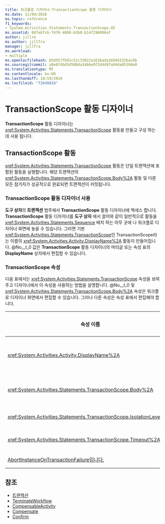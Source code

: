 ```yaml
---
title: 워크플로 디자이너-TransactionScope 활동 디자이너
ms.date: 11/04/2016
ms.topic: reference
f1_keywords:
- System.Activities.Statements.TransactionScope.UI
ms.assetid: 8d7ebfc6-7478-4888-b3b0-b14f296096af
author: jillre
ms.author: jillfra
manager: jillfra
ms.workload:
- multiple
ms.openlocfilehash: b5d557fb91c52c33022a161bada169d4332bac6b
ms.sourcegitcommit: a8e8f4bd5d508da34bbe9f2d4d9fa94da0539de0
ms.translationtype: MT
ms.contentlocale: ko-KR
ms.lasthandoff: 10/19/2019
ms.locfileid: "72649828"
---
```

# <a name="transactionscope-activity-designer"></a>TransactionScope 활동 디자이너

**TransactionScope** 활동 디자이너는 <xref:System.Activities.Statements.TransactionScope> 활동을 만들고 구성 하는 데 사용 됩니다.

## <a name="the-transactionscope-activity"></a>TransactionScope 활동

<xref:System.Activities.Statements.TransactionScope> 활동은 단일 트랜잭션에 포함된 활동을 실행합니다. 해당 트랜잭션의 <xref:System.Activities.Statements.TransactionScope.Body%2A> 활동 및 다른 모든 참가자가 성공적으로 완료되면 트랜잭션이 커밋됩니다.

### <a name="using-the-transactionscope-activity-designer"></a>TransactionScope 활동 디자이너 사용

**도구 상자**의 **트랜잭션** 범주에서 **TransactionScope** 활동 디자이너에 액세스 합니다. **TransactionScope** 활동 디자이너를 **도구 상자** 에서 끌어와 같이 일반적으로 활동을 <xref:System.Activities.Statements.Sequence> 배치 하는 아무 곳에 나 워크플로 디자이너 화면에 놓을 수 있습니다. 그러면 기본 <xref:System.Activities.Statements.TransactionScope>인 TransactionScope라는 이름의 <xref:System.Activities.Activity.DisplayName%2A> 활동이 만들어집니다. @No__t_0 값은 **TransactionScope** 활동 디자이너의 머리글 또는 속성 표의 **DisplayName** 상자에서 편집할 수 있습니다.

### <a name="the-transactionscope-properties"></a>TransactionScope 속성

다음 표에서는 <xref:System.Activities.Statements.TransactionScope> 속성을 보여 주고 디자이너에서 이 속성을 사용하는 방법을 설명합니다. @No__t_0 및 <xref:System.Activities.Statements.TransactionScope.Body%2A> 속성은 워크플로 디자이너 화면에서 편집할 수 있습니다. 그러나 다른 속성은 속성 표에서 편집해야 합니다.

|속성 이름|필요한 공간|사용 현황|
|-|--------------|-|
|<xref:System.Activities.Activity.DisplayName%2A>|False|<xref:System.Activities.Statements.TransactionScope> 활동의 선택적 이름입니다. 기본값은 TransactionScope입니다. <xref:System.Activities.Activity.DisplayName%2A> 값은 꼭 필요하지 않더라도 사용하는 것이 좋습니다.|
|<xref:System.Activities.Statements.TransactionScope.Body%2A>|True|단일 트랜잭션에서 실행할 활동을 지정합니다. @No__t_0 활동을 추가 하려면 **도구 상자** 의 활동을 "여기에 작업 놓기" 힌트 텍스트가 있는 **TransactionScope** 활동 디자이너의 **본문** 상자로 끌어 놓습니다.|
|<xref:System.Activities.Statements.TransactionScope.IsolationLevel%2A>|True|이 <xref:System.Transactions.IsolationLevel>의 <xref:System.Activities.Statements.TransactionScope>을 지정합니다.|
|<xref:System.Activities.Statements.TransactionScope.Timeout%2A>|False|트랜잭션을 완료해야 하는 시간 간격(시:분:초를 의미하는 00:00:00 형식)을 지정합니다. 기본값은 1분입니다(00:01:00).|
|[AbortInstanceOnTransactionFailure입니다.](https://msdn.microsoft.com/library/system.activities.statements.transactionscope.abortinstanceontransactionfailure.aspx)|True|트랜잭션이 중단되면 워크플로를 중단할지 여부를 나타내는 값을 지정합니다.|

## <a name="see-also"></a>참조

- [트랜잭션](../workflow-designer/transaction-activity-designers.md)
- [TerminateWorkflow](../workflow-designer/terminateworkflow-activity-designer.md)
- [CompensableActivity](../workflow-designer/compensableactivity-activity-designer.md)
- [Compensate](../workflow-designer/compensate-activity-designer.md)
- [Confirm](../workflow-designer/confirm-activity-designer.md)